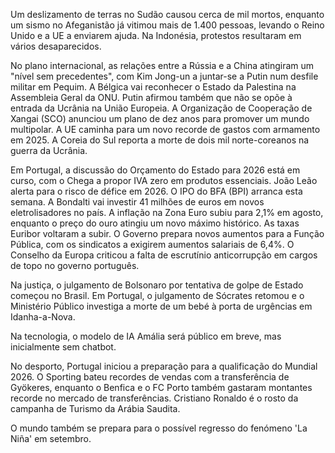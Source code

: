Um deslizamento de terras no Sudão causou cerca de mil mortos, enquanto um sismo no Afeganistão já vitimou mais de 1.400 pessoas, levando o Reino Unido e a UE a enviarem ajuda. Na Indonésia, protestos resultaram em vários desaparecidos.

No plano internacional, as relações entre a Rússia e a China atingiram um "nível sem precedentes", com Kim Jong-un a juntar-se a Putin num desfile militar em Pequim. A Bélgica vai reconhecer o Estado da Palestina na Assembleia Geral da ONU. Putin afirmou também que não se opõe à entrada da Ucrânia na União Europeia. A Organização de Cooperação de Xangai (SCO) anunciou um plano de dez anos para promover um mundo multipolar. A UE caminha para um novo recorde de gastos com armamento em 2025. A Coreia do Sul reporta a morte de dois mil norte-coreanos na guerra da Ucrânia.

Em Portugal, a discussão do Orçamento do Estado para 2026 está em curso, com o Chega a propor IVA zero em produtos essenciais. João Leão alerta para o risco de défice em 2026. O IPO do BFA (BPI) arranca esta semana. A Bondalti vai investir 41 milhões de euros em novos eletrolisadores no país. A inflação na Zona Euro subiu para 2,1% em agosto, enquanto o preço do ouro atingiu um novo máximo histórico. As taxas Euribor voltaram a subir. O Governo prepara novos aumentos para a Função Pública, com os sindicatos a exigirem aumentos salariais de 6,4%. O Conselho da Europa criticou a falta de escrutínio anticorrupção em cargos de topo no governo português.

Na justiça, o julgamento de Bolsonaro por tentativa de golpe de Estado começou no Brasil. Em Portugal, o julgamento de Sócrates retomou e o Ministério Público investiga a morte de um bebé à porta de urgências em Idanha-a-Nova.

Na tecnologia, o modelo de IA Amália será público em breve, mas inicialmente sem chatbot.

No desporto, Portugal iniciou a preparação para a qualificação do Mundial 2026. O Sporting bateu recordes de vendas com a transferência de Gyökeres, enquanto o Benfica e o FC Porto também gastaram montantes recorde no mercado de transferências. Cristiano Ronaldo é o rosto da campanha de Turismo da Arábia Saudita.

O mundo também se prepara para o possível regresso do fenómeno 'La Niña' em setembro.